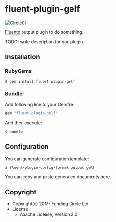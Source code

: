 # fluent-plugin-gelf
[![CircleCI](https://circleci.com/gh/FundingCircle/fluent-plugin-gelf2/tree/master.svg?style=svg&circle-token=d781ef54862db51be146a2a2ad7aa9d783bb177a)](https://circleci.com/gh/FundingCircle/fluent-plugin-gelf2/tree/master)

[Fluentd](https://fluentd.org/) output plugin to do something.

TODO: write description for you plugin.

## Installation

### RubyGems

```
$ gem install fluent-plugin-gelf
```

### Bundler

Add following line to your Gemfile:

```ruby
gem "fluent-plugin-gelf"
```

And then execute:

```
$ bundle
```

## Configuration

You can generate configuration template:

```
$ fluent-plugin-config-format output gelf
```

You can copy and paste generated documents here.

## Copyright

* Copyright(c) 2017- Funding Circle Ltd
* License
  * Apache License, Version 2.0
